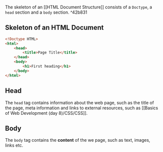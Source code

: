 The skeleton of an [[HTML Document Structure]] consists of a ``Doctype``, a ``head`` section and a ``body`` section. ^42b831

## Skeleton of an HTML Document

```HTML
<!Doctype HTML>
<html>
	<head>
		<title>Page Title</title>
	</head>
	<body>
		<h1>First heading</h1>
	</body>
</html>
```

## Head

The ``head`` tag contains information about the web page, such as the title of the page, meta information and links to external resources, such as [[Basics of Web Development (day 8)/CSS/CSS]].

## Body
The ``body`` tag contains the **content** of the we page, such as text, images, links etc.